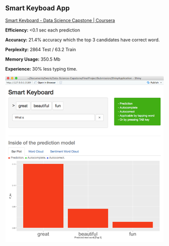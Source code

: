 ## Smart Keyboad App

[Smart Keyboard - Data Science Capstone | Coursera](http://rpubs.com/dr_orange_jr/SmartKey)

**Efficiency:** <0.1 sec each prediction

**Accuracy:**  21.4% accuracy
which the top 3 candidates have correct word.

**Perplexity:** 2864 Test / 63.2 Train

**Memory Usage:** 350.5 Mb

**Experience:**  30% less typing time.

![](../Rpresentation/res/App_large.png)
